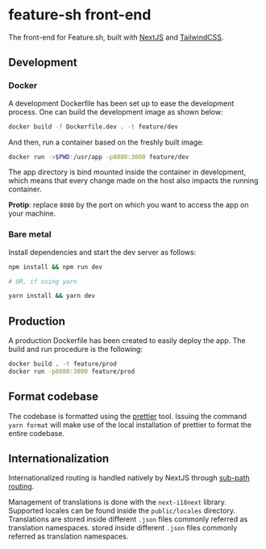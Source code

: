 # feature-sh front-end

The front-end for Feature.sh, built with [NextJS](https://nextjs.org/) and [TailwindCSS](https://tailwindcss.com/).

## Development

### Docker

A development Dockerfile has been set up to ease the development process.
One can build the development image as shown below:

```sh
docker build -f Dockerfile.dev . -t feature/dev
```

And then, run a container based on the freshly built image:

```sh
docker run -v$PWD:/usr/app -p8080:3000 feature/dev
```

The app directory is bind mounted inside the container in development, which means that every change
made on the host also impacts the running container.

**Protip**: replace `8080` by the port on which you want to access the app on your machine.

### Bare metal

Install dependencies and start the dev server as follows:

```sh
npm install && npm run dev

# OR, if using yarn

yarn install && yarn dev
```

## Production

A production Dockerfile has been created to easily deploy the app.
The build and run procedure is the following:

```sh
docker build . -t feature/prod
docker run -p8080:3000 feature/prod
```

## Format codebase

The codebase is formatted using the [prettier](https://prettier.io) tool.
Issuing the command `yarn format` will make use of the local installation of prettier
to format the entire codebase.

## Internationalization

Internationalized routing is handled natively by NextJS through [sub-path routing](https://nextjs.org/docs/advanced-features/i18n-routing#sub-path-routing).

Management of translations is done with the `next-i18next` library. Supported locales can be found inside the `public/locales` directory. Translations are
stored inside different `.json` files commonly referred as translation namespaces.
stored inside different `.json` files commonly referred as translation namespaces.
